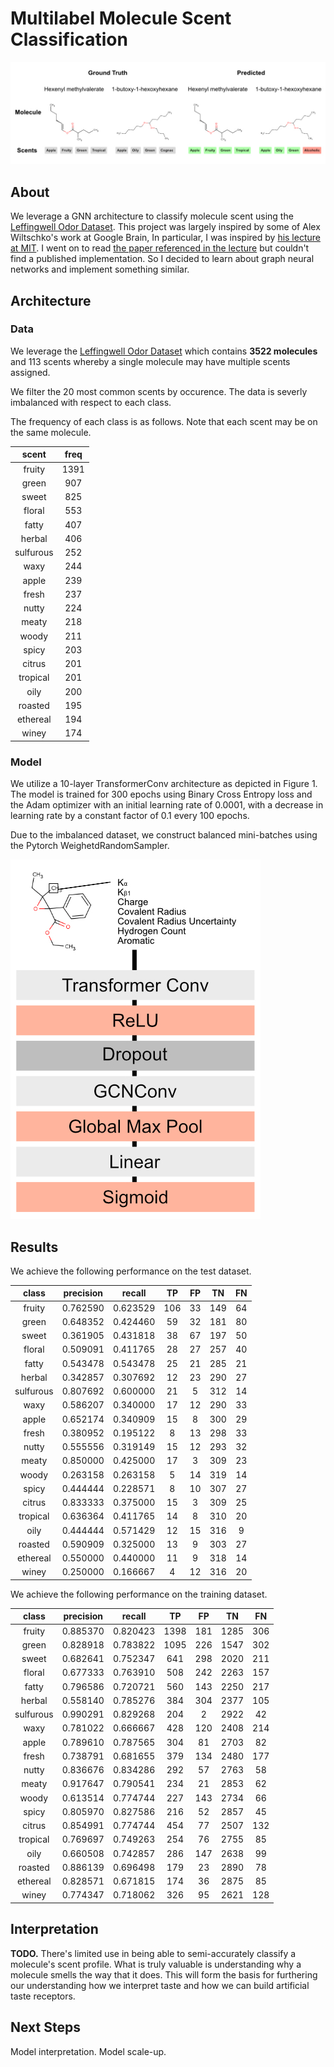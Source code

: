 # Multilabel Molecule Scent Classification

![Header Image](img/header.jpg)

## About

We leverage a GNN architecture to classify molecule scent using the [Leffingwell Odor Dataset](https://zenodo.org/record/4085098#.Y0ozoOzMKrM). This project was largely inspired by some of Alex Wiltschko's work at Google Brain, In particular, I was inspired by [his lecture at MIT](https://www.youtube.com/watch?v=Z5Pw5eWItiw). I went on to read [the paper referenced in the lecture](https://arxiv.org/pdf/1910.10685.pdf) but couldn't find a published implementation. So I decided to learn about graph neural networks and implement something similar.

## Architecture

### Data

We leverage the [Leffingwell Odor Dataset](https://zenodo.org/record/4085098#.Y0ozoOzMKrM) which contains **3522 molecules** and 113 scents whereby a single molecule may have multiple scents assigned. 

We filter the 20 most common scents by occurence. The data is severly imbalanced with respect to each class. 

The frequency of each class is as follows. Note that each scent may be on the same molecule.

**scent**|**freq**
:-----:|:-----:
fruity|1391
green|907
sweet|825
floral|553
fatty|407
herbal|406
sulfurous|252
waxy|244
apple|239
fresh|237
nutty|224
meaty|218
woody|211
spicy|203
citrus|201
tropical|201
oily|200
roasted|195
ethereal|194
winey|174

### Model

We utilize a 10-layer TransformerConv architecture as depicted in Figure 1. The model is trained for 300 epochs using Binary Cross Entropy loss and the Adam optimizer with an initial learning rate of 0.0001, with a decrease in learning rate by a constant factor of 0.1 every 100 epochs. 

Due to the imbalanced dataset, we construct balanced mini-batches using the Pytorch WeighetdRandomSampler.

![Architecture Image](img/arch.jpg)

## Results

We achieve the following performance on the test dataset.

**class**|**precision**|**recall**|**TP**|**FP**|**TN**|**FN**
:-----:|:-----:|:-----:|:-----:|:-----:|:-----:|:-----:
fruity|0.762590|0.623529|106|33|149|64
green|0.648352|0.424460|59|32|181|80
sweet|0.361905|0.431818|38|67|197|50
floral|0.509091|0.411765|28|27|257|40
fatty|0.543478|0.543478|25|21|285|21
herbal|0.342857|0.307692|12|23|290|27
sulfurous|0.807692|0.600000|21|5|312|14
waxy|0.586207|0.340000|17|12|290|33
apple|0.652174|0.340909|15|8|300|29
fresh|0.380952|0.195122|8|13|298|33
nutty|0.555556|0.319149|15|12|293|32
meaty|0.850000|0.425000|17|3|309|23
woody|0.263158|0.263158|5|14|319|14
spicy|0.444444|0.228571|8|10|307|27
citrus|0.833333|0.375000|15|3|309|25
tropical|0.636364|0.411765|14|8|310|20
oily|0.444444|0.571429|12|15|316|9
roasted|0.590909|0.325000|13|9|303|27
ethereal|0.550000|0.440000|11|9|318|14
winey|0.250000|0.166667|4|12|316|20

We achieve the following performance on the training dataset.

**class**|**precision**|**recall**|**TP**|**FP**|**TN**|**FN**
:-----:|:-----:|:-----:|:-----:|:-----:|:-----:|:-----:
fruity|0.885370|0.820423|1398|181|1285|306
green|0.828918|0.783822|1095|226|1547|302
sweet|0.682641|0.752347|641|298|2020|211
floral|0.677333|0.763910|508|242|2263|157
fatty|0.796586|0.720721|560|143|2250|217
herbal|0.558140|0.785276|384|304|2377|105
sulfurous|0.990291|0.829268|204|2|2922|42
waxy|0.781022|0.666667|428|120|2408|214
apple|0.789610|0.787565|304|81|2703|82
fresh|0.738791|0.681655|379|134|2480|177
nutty|0.836676|0.834286|292|57|2763|58
meaty|0.917647|0.790541|234|21|2853|62
woody|0.613514|0.774744|227|143|2734|66
spicy|0.805970|0.827586|216|52|2857|45
citrus|0.854991|0.774744|454|77|2507|132
tropical|0.769697|0.749263|254|76|2755|85
oily|0.660508|0.742857|286|147|2638|99
roasted|0.886139|0.696498|179|23|2890|78
ethereal|0.828571|0.671815|174|36|2875|85
winey|0.774347|0.718062|326|95|2621|128


## Interpretation

**TODO.** There's limited use in being able to semi-accurately classify a molecule's scent profile. What is truly valuable is understanding why a molecule smells the way that it does. This will form the basis for furthering our understanding how we interpret taste and how we can build artificial taste receptors.

## Next Steps

Model interpretation. Model scale-up.
